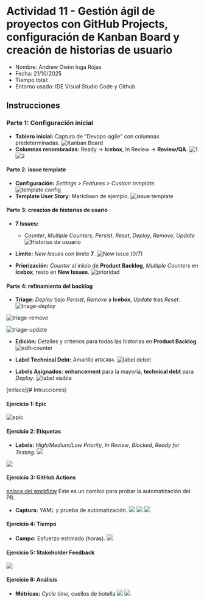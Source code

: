 # Actividad 11 - Gestión ágil de proyectos con GitHub Projects, configuración de Kanban Board y creación de historias de usuario

- Nombre: Andrew Owim Inga Rojas 
- Fecha: 21/10/2025
- Tiempo total: 
- Entorno usado: IDE Visual Studio Code y Github
## Instrucciones

### Parte 1: Configuración inicial
- **Tablero inicial:** Captura de "Devops-agile" con columnas predeterminadas.
![Kanban Board](./capturas/tablero-incial.png)
- **Columnas renombradas:** Ready -> **Icebox**, In Review -> **Review/QA**.
![1](./capturas/icebox.png)
![2](./capturas/review-qa.png)

#### Parte 2: issue template
- **Configuración:** *Settings > Features > Custom template*.
![template config](./capturas/template-config.png)
- **Template User Story:** Markdown de ejemplo.
![issue template](./capturas/issue-template.png)
####  Parte 3: creacion de historias de usario
- **7 Issues:**
  -  *Counter*, *Multiple Counters*, *Persist*, *Reset*, *Deploy*, *Remove*, *Update*
![Historias de usuario](./capturas/creacion-issue.png)

- **Límite:** *New Issues* con límite **7**.
![New issue (0/7)](./capturas/creacion-issue.png)
- **Priorización:** *Counter* al inicio de **Product Backlog**, *Multiple Counters* en **Icebox**, resto en **New Issues**.
![prioridad](./capturas/tablero-parte3.png)

####  Parte 4: refinamiento del backlog

- **Triage:** *Deploy* bajo *Persist*, *Remove* a **Icebox**, *Update* tras *Reset*.
![triage-deploy](./capturas/triage-depley.png)

![triage-remove](./capturas/triage-remove.png)

![triage-update](./capturas/tablero-parte3.png)

- **Edición:** Detalles y criterios para todas las historias en **Product Backlog**.
![edit-counter](./capturas/edit-counter.png)

- **Label Technical Debt:** Amarillo `#FBCA04`.
![label debet](./capturas/label-technical-debt.png)

- **Labels Asignados:** **enhancement** para la mayoría, **technical debt** para *Deploy*.
![label visible](./capturas/label-visible.png)


[enlace](# Intrucciones)


#### Ejercicio 1: Epic

![epic](./capturas/epic.png)

#### Ejercicio 2: Etiquetas

- **Labels:** *High/Medium/Low Priority*, *In Review*, *Blocked*, *Ready for Testing*.
![](./capturas/new-labels.png)

![](./capturas/tablero-ej2.png)

#### Ejercicio 3: GitHub Actions
[enlace del workflow](https://github.com/Andrew-Inga/CC3S2/blob/main/.github/workflows/kanban-automation.yml)
Este es un cambio para probar la automatización del PR.
-  **Captura:** YAML y prueba de automatización.
![](./capturas/workflow.png)
![](./capturas/automatization-prrof.png)
![](./capturas/automatization-proof2.png)


#### Ejercicio 4: Tiempo

- **Campo:** Esfuerzo estimado (horas).
![](./capturas/campo-esfuerzo.png)
#### Ejercicio 5: Stakeholder Feedback

![](./capturas/exportar-csv.png)
#### Ejercicio 6: Análisis

- **Métricas:** *Cycle time*, cuellos de botella 
![](./capturas/metrica.png)
![](./capturas/metrica-repositorio.png)




